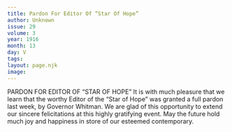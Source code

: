 ```yaml
---
title: Pardon For Editor Of “Star Of Hope”
author: Unknown
issue: 29
volume: 3
year: 1916
month: 13
day: V
tags:
layout: page.njk
image:
---
```

PARDON FOR EDITOR OF “STAR OF HOPE”       It is with much pleasure that we learn that the worthy Editor of the “Star of Hope” was granted a full pardon last week, by Governor Whitman. We are glad of this opportunity to extend our sincere felicitations at this highly gratifying event. May the future hold much joy and happiness in store of our esteemed contemporary. 

